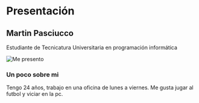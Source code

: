 # Presentación

## Martin Pasciucco

Estudiante de Tecnicatura Universitaria en programación informática

![Me presento](D:\cv\fotocv.png)

### Un poco sobre mi

Tengo 24 años, trabajo en una oficina de lunes a viernes. Me gusta jugar al futbol y viciar en la pc.
